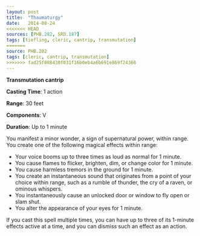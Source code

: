 ```yaml
---
layout: post
title:  "Thaumaturgy"
date:   2014-08-24
<<<<<<< HEAD
sources: [PHB.282, SRD.187]
tags: [tiefling, cleric, cantrip, transmutation]
=======
source: PHB.282
tags: [cleric, cantrip, transmutation]
>>>>>>> fad25f008430f031f16b0eb4a6b691e869f24366
---
```


**Transmutation cantrip**

**Casting Time**: 1 action

**Range**: 30 feet

**Components**: V

**Duration**: Up to 1 minute

You manifest a minor wonder, a sign of supernatural power, within range. You create one of the following magical effects within range:

* Your voice booms up to three times as loud as normal for 1 minute.
* You cause flames to flicker, brighten, dim, or change color for 1 minute.
* You cause harmless tremors in the ground for 1 minute.
* You create an instantaneous sound that originates from a point of your choice within range, such as a rumble of thunder, the cry of a raven, or ominous whispers.
* You instantaneously cause an unlocked door or window to fly open or slam shut.
* You alter the appearance of your eyes for 1 minute. 

If you cast this spell multiple times, you can have up to three of its 1-minute effects active at a time, and you can dismiss such an effect as an action.
